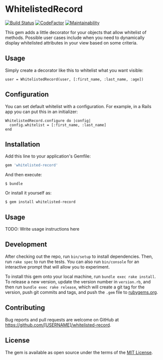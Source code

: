# WhitelistedRecord
[![Build Status](https://travis-ci.org/ej2015/whitelisted-record.svg?branch=master)](https://travis-ci.org/ej2015/whitelisted-record)
[![CodeFactor](https://www.codefactor.io/repository/github/ej2015/whitelisted-record/badge)](https://www.codefactor.io/repository/github/ej2015/whitelisted-record)
[![Maintainability](https://api.codeclimate.com/v1/badges/bba5f2507a29312c2680/maintainability)](https://codeclimate.com/github/ej2015/whitelisted-record/maintainability)

This gem adds a little decorator for your objects that allow whitelist of methods. Possible user cases include when you need to dynamically display whitelisted attributes in your view based on some criteria.

## Usage
Simply create a decorator like this to whitelist what you want visible:
```
user = WhitelistedRecord(user, [:first_name, :last_name, :age])
```

## Configuration
You can set default whitelist with a configuration. For example, in a Rails app you can put this in an initializer:
```
WhitelistedRecord.configure do |config|
  config.whitelist = [:first_name, :last_name]
end
```


## Installation

Add this line to your application's Gemfile:

```ruby
gem 'whitelisted-record'
```

And then execute:

    $ bundle

Or install it yourself as:

    $ gem install whitelisted-record

## Usage

TODO: Write usage instructions here

## Development

After checking out the repo, run `bin/setup` to install dependencies. Then, run `rake spec` to run the tests. You can also run `bin/console` for an interactive prompt that will allow you to experiment.

To install this gem onto your local machine, run `bundle exec rake install`. To release a new version, update the version number in `version.rb`, and then run `bundle exec rake release`, which will create a git tag for the version, push git commits and tags, and push the `.gem` file to [rubygems.org](https://rubygems.org).

## Contributing

Bug reports and pull requests are welcome on GitHub at https://github.com/[USERNAME]/whitelisted-record.


## License

The gem is available as open source under the terms of the [MIT License](http://opensource.org/licenses/MIT).

